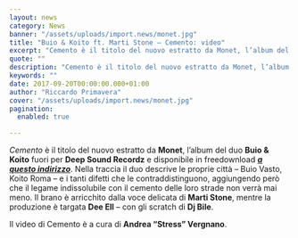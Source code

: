 ```yaml
---
layout: news
category: News
banner: "/assets/uploads/import.news/monet.jpg"
title: "Buio & Koito ft. Marti Stone – Cemento: video"
excerpt: "Cemento è il titolo del nuovo estratto da Monet, l’album del duo Buio & Koito fuori per Deep Sound Recordz e disponibile in freedownload a questo indirizzo. Nella traccia il duo descrive le proprie città – Buio Vasto, Koito Roma – e i tanti difetti che le contraddistinguono, aggiungendo però che il legame indissolubile con [&hellip"
quote: ""
description: "Cemento è il titolo del nuovo estratto da Monet, l’album del duo Buio & Koito fuori per Deep Sound Recordz e disponibile in freedownload a questo indirizzo. Nella traccia il duo descrive le proprie città – Buio Vasto, Koito Roma – e i tanti difetti che le contraddistinguono, aggiungendo però che il legame indissolubile con [&hellip"
keywords: ""
date: 2017-09-20T00:00:00.000+01:00
author: "Riccardo Primavera"
cover: "/assets/uploads/import.news/monet.jpg"
pagination:
  enabled: true

---
```


_Cemento_ è il titolo del nuovo estratto da **Monet**, l’album del duo **Buio & Koito** fuori per **Deep Sound Recordz** e disponibile in freedownload [_**a questo indirizzo**_](http://www.rapmaniacz.com/buiokoitomonet/). Nella traccia il duo descrive le proprie città – Buio Vasto, Koito Roma – e i tanti difetti che le contraddistinguono, aggiungendo però che il legame indissolubile con il cemento delle loro strade non verrà mai meno. Il brano è arricchito dalla voce delicata di **Marti Stone**, mentre la produzione è targata **Dee Ell** – con gli scratch di **Dj Bile**.

Il video di Cemento è a cura di **Andrea “Stress” Vergnano**.